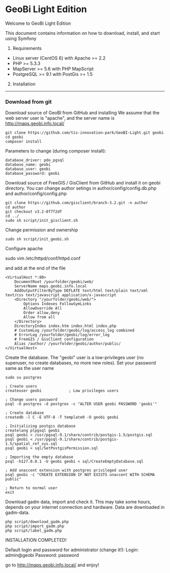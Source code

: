 GeoBi Light Edition
========================

Welcome to GeoBi Light Edition

This document contains information on how to download, install, and start
using Symfony

1) Requirements

 - Linux server (CentOS 6) with Apache >= 2.2
 - PHP >= 5.3.3
 - MapServer  >= 5.6 with PHP MapScript
 - PostgreSQL >= 9.1 with PostGis >= 1.5
 
2) Installation
----------------------------------

### Download from git

Download source of GeoBI from GitHub and installing
We assume that the web server user is "apache", and the server name is http://maps.geobi.info.local/

    git clone https://github.com/tis-innovation-park/GeoBI-Light.git geobi
    cd geobi
    composer install

Parameters to change (during composer install): 

    database_driver: pdo_pgsql
    database_name: geobi
    database_user: geobi
    database_password: geobi
    
Download source of FreeGIS / GisClient from GitHub and install it on geobi directory. 
You can change author setings in author/config/config.db.php and author/config/config.php

    git clone https://github.com/gisclient/branch-3.2.git -n author
    cd author
    git checkout v3.2-0f7f2df
    cd ../
    sudo sh script/init_gisclient.sh

Change permission and ownership

    sudo sh script/init_geobi.sh

Configure apache 

sudo vim /etc/httpd/conf/httpd.conf

and add at the end of the file

    <VirtualHost *:80>
        DocumentRoot /yourfolder/geobi/web/
        ServerName maps.geobi.info.local
        AddOutputFilterByType DEFLATE text/html text/plain text/xml text/css text/javascript application/x-javascript
        <Directory "/yourfolder/geobi/web/">
            Options Indexes FollowSymLinks
            AllowOverride All
            Order allow,deny
            Allow from all
        </Directory>
        DirectoryIndex index.htm index.html index.php
        # CustomLog /yourfolder/geobi/log/access_log combined
        # ErrorLog /yourfolder/geobi/log/error_log
        # FreeGIS / GisClient configuration
        Alias /author/ /yourfolder/geobi/author/public/
    </VirtualHost>

Create the database. The "geobi" user is a low-privileges user (no superuser, no create databases, no more new roles). 
Set your password same as the user name

    sudo su postgres
    
    ; Create users
    createuser geobi            ; Low privileges users
    
    ; Change users password
    psql -U postgres -d postgres -c "ALTER USER geobi PASSWORD 'geobi'"
    
    ; Create database
    createdb -l C -E UTF-8 -T template0 -O geobi geobi
    
    ; Initializing postgis database
    createlang plpgsql geobi
    psql geobi < /usr/pgsql-9.1/share/contrib/postgis-1.5/postgis.sql
    psql geobi < /usr/pgsql-9.1/share/contrib/postgis-1.5/spatial_ref_sys.sql
    psql geobi < sql/SetPostgisPermission.sql
    
    ; Importing the empty database
    psql -h127.0.0.1 -U geobi geobi < sql/CreateEmptyDatabase.sql
    
    ; Add unaccent extension with postgres privileged user 
    psql geobi -c "CREATE EXTENSION IF NOT EXISTS unaccent WITH SCHEMA public"

    ; Return to normal user
    exit

Download gadm data, import and check it. 
This may take some hours, depends on your internet connection and hardware.
Data are downloaded in gadm-data.

    php script/download_gadm.php
    php script/import_gadm.php
    php script/label_gadm.php
    
INSTALLATION COMPLETED!

Default login and password for administrator (change it!): 
Login: admin@geobi
Password: password


go to http://maps.geobi.info.local/ and enjoy!
